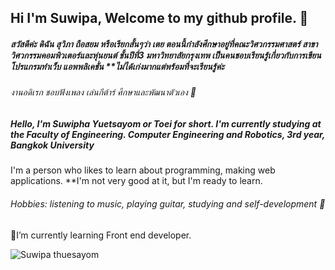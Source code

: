 ## Hi I'm Suwipa, Welcome to my github profile. 👋

 ##### สวัสดีค่ะ ดิฉัน สุวิภา ถือสยม หรือเรียกสั้นๆว่า เตย ตอนนี้กำลังศึกษาอยู่ที่คณะวิศวกรรมศาสตร์ สาขาวิศวกรรมคอมพิวเตอร์และหุ่นยนต์ ชั้นปีที่3 มหาวิทยาลัยกรุงเทพ เป็นคนชอบเรียนรู้เกี่ยวกับการเขียนโปรแกรมทำเว็บ แอพพลิเคชั่น **ไม่ได้เก่งมากแต่พร้อมที่จะเรียนรู้ค่ะ
###### งานอดิเรก ชอบฟังเพลง เล่นกีต้าร์ ศึกษาและพัฒนาตัวเอง 🎵

##### Hello, I'm Suwipha Yuetsayom or Toei for short. I'm currently studying at the Faculty of Engineering. Computer Engineering and Robotics, 3rd year, Bangkok University
I'm a person who likes to learn about programming, making web applications. 
**I'm not very good at it, but I'm ready to learn.
###### Hobbies: listening to music, playing guitar, studying and self-development 🎵

 
 🌱I’m currently learning Front end developer.
 
 ![Suwipa thuesayom](https://scontent.fbkk9-2.fna.fbcdn.net/v/t1.15752-9/35671428_2126140444338376_2841851633514577920_n.jpg?_nc_cat=109&ccb=2&_nc_sid=ae9488&_nc_ohc=GZdgbLBMsJsAX_0t_o1&_nc_ht=scontent.fbkk9-2.fna&oh=242abeaec8c5cfd3abc7ab2b0811dac7&oe=602071AD)
 
 

<!--
**Suwipathuesayom/Suwipathuesayom** is a ✨ _special_ ✨ repository because its `README.md` (this file) appears on your GitHub profile.

Here are some ideas to get you started:

- 🔭 I’m currently working on ...
- 🌱 I’m currently learning ...
- 👯 I’m looking to collaborate on ...
- 🤔 I’m looking for help with ...
- 💬 Ask me about ...
- 📫 How to reach me: ...
- 😄 Pronouns: ...
- ⚡ Fun fact: ...
-->
